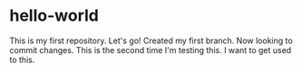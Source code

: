# hello-world
This is my first repository. Let's go!
Created my first branch. Now looking to commit changes.
This is the second time I'm testing this. I want to get used to this.
